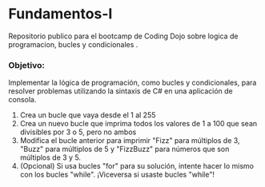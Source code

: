 # Fundamentos-I

Repositorio publico para el bootcamp de Coding Dojo sobre logica de programacion, bucles y condicionales
.
<h3>Objetivo:</h3>
  <p>Implementar la lógica de programación, como bucles y condicionales, para resolver problemas utilizando la sintaxis de C# en una aplicación de consola.​<p>


<ol>
  <li>Crea un bucle que vaya desde el 1 al 255</li>
  <li>Crea un nuevo bucle que imprima todos los valores de 1 a 100 que sean divisibles por 3 o 5, pero no ambos</li>
  <li>Modifica el bucle anterior para imprimir "Fizz" para múltiplos de 3, "Buzz" para múltiplos de 5 y "FizzBuzz" para números que son múltiplos de 3 y 5.</li>
  <li>(Opcional) Si usa bucles "for" para su solución, intente hacer lo mismo con los bucles "while". ¡Viceversa si usaste bucles "while"!</li>
</ol>
